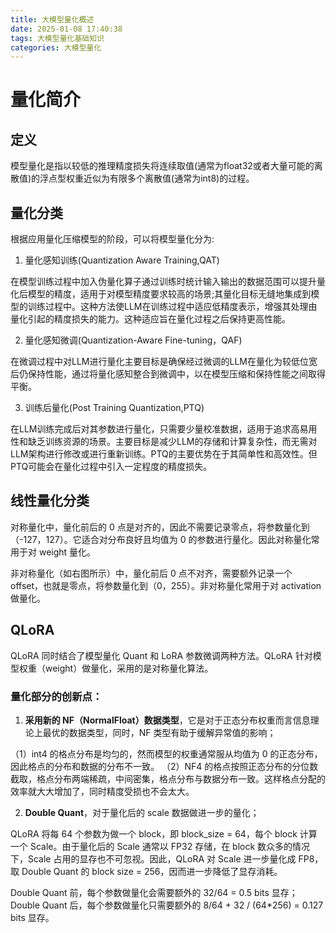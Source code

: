 ```yaml
---
title: 大模型量化概述
date: 2025-01-08 17:40:38
tags: 大模型量化基础知识
categories: 大模型量化
---
```

# 量化简介
## 定义
模型量化是指以较低的推理精度损失将连续取值(通常为float32或者大量可能的离散值)的浮点型权重近似为有限多个离散值(通常为int8)的过程。
## 量化分类
根据应用量化压缩模型的阶段，可以将模型量化分为:
1. 量化感知训练(Quantization Aware Training,QAT)

在模型训练过程中加入伪量化算子通过训练时统计输入输出的数据范围可以提升量化后模型的精度，适用于对模型精度要求较高的场景;其量化目标无缝地集成到模型的训练过程中。这种方法使LLM在训练过程中适应低精度表示，增强其处理由量化引起的精度损失的能力。这种适应旨在量化过程之后保持更高性能。

2. 量化感知微调(Quantization-Aware Fine-tuning，QAF)

在微调过程中对LLM进行量化主要目标是确保经过微调的LLM在量化为较低位宽后仍保持性能，通过将量化感知整合到微调中，以在模型压缩和保持性能之间取得平衡。

3. 训练后量化(Post Training Quantization,PTQ)

在LLM训练完成后对其参数进行量化，只需要少量校准数据，适用于追求高易用性和缺乏训练资源的场景。主要目标是减少LLM的存储和计算复杂性，而无需对LLM架构进行修改或进行重新训练。PTQ的主要优势在于其简单性和高效性。但PTQ可能会在量化过程中引入一定程度的精度损失。
## 线性量化分类
对称量化中，量化前后的 0 点是对齐的，因此不需要记录零点，将参数量化到（-127，127）。它适合对分布良好且均值为 0 的参数进行量化。因此对称量化常用于对 weight 量化。

非对称量化（如右图所示）中，量化前后 0 点不对齐，需要额外记录一个 offset，也就是零点，将参数量化到（0，255）。非对称量化常用于对 activation 做量化。
## QLoRA 
QLoRA 同时结合了模型量化 Quant 和 LoRA 参数微调两种方法。QLoRA 针对模型权重（weight）做量化，采用的是对称量化算法。

### 量化部分的创新点：
1. **采用新的 NF（NormalFloat）数据类型**，它是对于正态分布权重而言信息理论上最优的数据类型，同时，NF 类型有助于缓解异常值的影响；

（1）int4 的格点分布是均匀的，然而模型的权重通常服从均值为 0 的正态分布，因此格点的分布和数据的分布不一致。
（2）NF4 的格点按照正态分布的分位数截取，格点分布两端稀疏，中间密集，格点分布与数据分布一致。这样格点分配的效率就大大增加了，同时精度受损也不会太大。

2. **Double Quant**，对于量化后的 scale 数据做进一步的量化；

QLoRA 将每 64 个参数为做一个 block，即 block_size = 64，每个 block 计算一个 Scale。由于量化后的 Scale 通常以 FP32 存储，在 block 数众多的情况下，Scale 占用的显存也不可忽视。因此，QLoRA 对 Scale 进一步量化成 FP8，取 Double Quant 的 block size = 256，因而进一步降低了显存消耗。

Double Quant 前，每个参数做量化会需要额外的 32/64 = 0.5 bits 显存；
Double Quant 后，每个参数做量化只需要额外的 8/64 + 32 / (64*256) = 0.127 bits 显存。